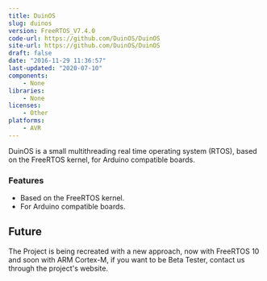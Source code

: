 ```yaml
---
title: DuinOS
slug: duinos
version: FreeRTOS_V7.4.0
code-url: https://github.com/DuinOS/DuinOS
site-url: https://github.com/DuinOS/DuinOS
draft: false
date: "2016-11-29 11:36:57"
last-updated: "2020-07-10"
components:
    - None
libraries:
    - None
licenses:
    - Other
platforms:
    - AVR
---
```



DuinOS is a small multithreading real time operating system (RTOS), based on the FreeRTOS kernel, for Arduino compatible boards.

<!--more-->

### Features
- Based on the FreeRTOS kernel.
- For Arduino compatible boards.

## Future

The Project is being recreated with a new approach, now with FreeRTOS 10 and soon with ARM Cortex-M, if you want to be Beta Tester, contact us through the project's website.
